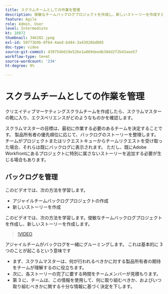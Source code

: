 ```yaml
---
title: スクラムチームとしての作業を管理
description: 俊敏なチームバックログプロジェクトを作成し、新しいストーリーを作成する方法を説明します。
feature: Agile
role: Admin, User
level: Intermediate
kt: 10872
thumbnail: 346282.jpeg
exl-id: 50773b9b-8f64-4aed-bd44-3a43026bd085
doc-type: video
source-git-commit: d39754b619e526e1a869deedb38dd2f2b43aee57
workflow-type: tm+mt
source-wordcount: '234'
ht-degree: 0%

---
```


# スクラムチームとしての作業を管理

クリエイティブマーケティングスクラムチームを作成したら、スクラムマスターの靴に入り、エクスペリエンスがどのようなものかを確認します。

スクラムマスターの目標は、最初に作業する必要のあるチームを決定することです。 製品所有者の優先順位に応じて、バックログのストーリーを整理します。 チームがプロジェクトまたはリクエストキューからチームリクエストを受け取った場合、それらは既にバックログに表示されます。 ただし、既にAdobe Workfrontにあるプロジェクトに特別に属さないストーリーを追加する必要が生じる場合もあります。

## バックログを管理

このビデオでは、次の方法を学習します。

- アジャイルチームバックログプロジェクトの作成
- 新しいストーリーを作成

このビデオでは、次の方法を学習します。俊敏なチームバックログプロジェクトを作成し、新しいストーリーを作成します。

>[!VIDEO](https://video.tv.adobe.com/v/346282/?quality=12&learn=on)

アジャイルチームがバックログを一緒にグルーミングします。 これは基本的に 3 つのことが起こるという意味です

- まず、スクラムマスターは、何が行われるべきかに対する製品所有者の期待をチームが理解するのに役立ちます。
- 次に、各ストーリーの完了に要する時間をチームメンバーが見積もります。
- 第 3 に、チームは、この情報を使用して、何に取り組むべきか、およびいつ取り組むべきかに関する十分な情報に基づく決定を下します。
